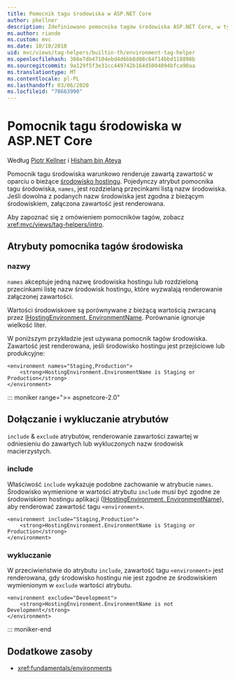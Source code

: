 ```yaml
---
title: Pomocnik tagu środowiska w ASP.NET Core
author: pkellner
description: Zdefiniowano pomocnika tagów środowiska ASP.NET Core, w tym wszystkie właściwości
ms.author: riande
ms.custom: mvc
ms.date: 10/10/2018
uid: mvc/views/tag-helpers/builtin-th/environment-tag-helper
ms.openlocfilehash: 308e7db47104ebd4d6bb8d08c64f14bbd118898b
ms.sourcegitcommit: 9a129f5f3e31cc449742b164d5004894bfca90aa
ms.translationtype: MT
ms.contentlocale: pl-PL
ms.lasthandoff: 03/06/2020
ms.locfileid: "78663990"
---
```

# <a name="environment-tag-helper-in-aspnet-core"></a>Pomocnik tagu środowiska w ASP.NET Core

Według [Piotr Kellner](https://peterkellner.net) i [Hisham bin Ateya](https://twitter.com/hishambinateya)

Pomocnik tagu środowiska warunkowo renderuje zawartą zawartość w oparciu o bieżące [środowisko hostingu](xref:fundamentals/environments). Pojedynczy atrybut pomocnika tagu środowiska, `names`, jest rozdzielaną przecinkami listą nazw środowiska. Jeśli dowolna z podanych nazw środowiska jest zgodna z bieżącym środowiskiem, załączona zawartość jest renderowana.

Aby zapoznać się z omówieniem pomocników tagów, zobacz <xref:mvc/views/tag-helpers/intro>.

## <a name="environment-tag-helper-attributes"></a>Atrybuty pomocnika tagów środowiska

### <a name="names"></a>nazwy

`names` akceptuje jedną nazwę środowiska hostingu lub rozdzieloną przecinkami listę nazw środowisk hostingu, które wyzwalają renderowanie załączonej zawartości.

Wartości środowiskowe są porównywane z bieżącą wartością zwracaną przez [IHostingEnvironment. EnvironmentName](xref:Microsoft.AspNetCore.Hosting.IHostingEnvironment.EnvironmentName*). Porównanie ignoruje wielkość liter.

W poniższym przykładzie jest używana pomocnik tagów środowiska. Zawartość jest renderowana, jeśli środowisko hostingu jest przejściowe lub produkcyjne:

```cshtml
<environment names="Staging,Production">
    <strong>HostingEnvironment.EnvironmentName is Staging or Production</strong>
</environment>
```

::: moniker range=">= aspnetcore-2.0"

## <a name="include-and-exclude-attributes"></a>Dołączanie i wykluczanie atrybutów

`include` & `exclude` atrybutów, renderowanie zawartości zawartej w odniesieniu do zawartych lub wykluczonych nazw środowisk macierzystych.

### <a name="include"></a>include

Właściwość `include` wykazuje podobne zachowanie w atrybucie `names`. Środowisko wymienione w wartości atrybutu `include` musi być zgodne ze środowiskiem hostingu aplikacji ([IHostingEnvironment. EnvironmentName](xref:Microsoft.AspNetCore.Hosting.IHostingEnvironment.EnvironmentName*)), aby renderować zawartość tagu `<environment>`.

```cshtml
<environment include="Staging,Production">
    <strong>HostingEnvironment.EnvironmentName is Staging or Production</strong>
</environment>
```

### <a name="exclude"></a>wykluczanie

W przeciwieństwie do atrybutu `include`, zawartość tagu `<environment>` jest renderowana, gdy środowisko hostingu nie jest zgodne ze środowiskiem wymienionym w `exclude` wartości atrybutu.

```cshtml
<environment exclude="Development">
    <strong>HostingEnvironment.EnvironmentName is not Development</strong>
</environment>
```

::: moniker-end

## <a name="additional-resources"></a>Dodatkowe zasoby

* <xref:fundamentals/environments>
